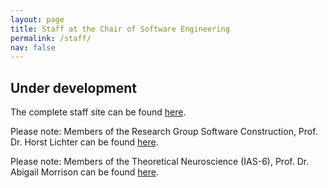 ```yaml
---
layout: page
title: Staff at the Chair of Software Engineering
permalink: /staff/
nav: false
---
```


## **Under development**
The complete staff site can be found [here](https://www.se-rwth.de/staff).

Please note: Members of the Research Group Software Construction,
Prof. Dr. Horst Lichter can be found [here](https://www.swc.rwth-aachen.de/).

Please note: Members of the Theoretical Neuroscience (IAS-6),
Prof. Dr. Abigail Morrison can be found [here](https://www.fz-juelich.de/en/inm/inm-6/ueber-uns/mitarbeiter).